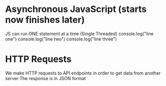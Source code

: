 # Asynchronous JavaScript (starts now finishes later)
JS can run ONE statement at a time (Single Threaded)
  console.log("line one")
  console.log("line two")
  console.log("line three")
# HTTP Requests
We make HTTP requests to API endpoints in order to get data from another server
The response is in JSON format

